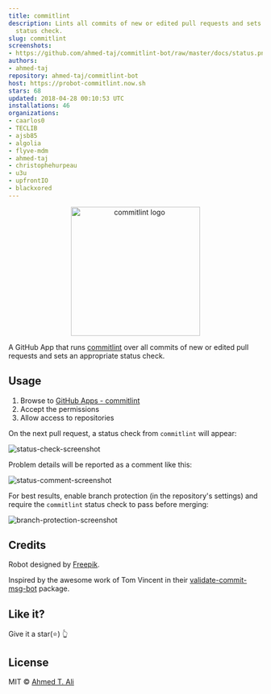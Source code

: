 ```yaml
---
title: commitlint
description: Lints all commits of new or edited pull requests and sets an appropriate
  status check.
slug: commitlint
screenshots:
- https://github.com/ahmed-taj/commitlint-bot/raw/master/docs/status.png
authors:
- ahmed-taj
repository: ahmed-taj/commitlint-bot
host: https://probot-commitlint.now.sh
stars: 68
updated: 2018-04-28 00:10:53 UTC
installations: 46
organizations:
- caarlos0
- TECLIB
- ajsb85
- algolia
- flyve-mdm
- ahmed-taj
- christophehurpeau
- u3u
- upfrontIO
- blackxored
---
```


<p align="center">
  <img src="https://avatars0.githubusercontent.com/in/6357" width="256" alt="commitlint logo" />
</p>

A GitHub App that runs [commitlint](https://github.com/marionebl/commitlint) over all commits of new or edited pull requests
and sets an appropriate status check.

## Usage

1.  Browse to [GitHub Apps - commitlint][apps]
2.  Accept the permissions
3.  Allow access to repositories

On the next pull request, a status check from `commitlint` will appear:

![status-check-screenshot][]

Problem details will be reported as a comment like this:

![status-comment-screenshot][]

For best results, enable branch protection (in the repository's settings) and require the `commitlint` status check to pass before merging:

![branch-protection-screenshot][]

[apps]: https://github.com/apps/commitlint
[status-check-screenshot]: https://github.com/ahmed-taj/commitlint-bot/raw/master/docs/status.png
[status-comment-screenshot]: https://github.com/ahmed-taj/commitlint-bot/raw/master/docs/comment.png
[branch-protection-screenshot]: https://github.com/ahmed-taj/commitlint-bot/raw/master/docs/setting.png

## Credits

Robot designed by [Freepik](https://www.freepik.com/free-vector/fun-pack-of-robots-avatars_1258314.htm).

Inspired by the awesome work of Tom Vincent in their [validate-commit-msg-bot](https://github.com/tlvince/validate-commit-msg-bot) package.

## Like it?

Give it a star(:star:) :point_up_2:

## License

MIT © [Ahmed T. Ali](https://github.com/ahmed-taj)
